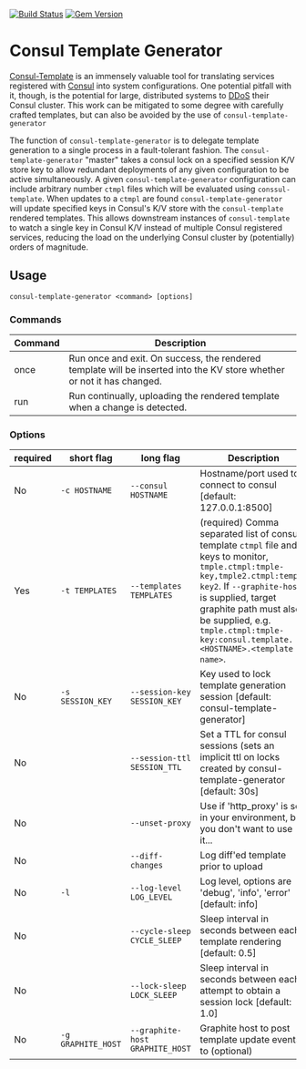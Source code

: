 [![Build Status](https://travis-ci.org/socrata-platform/consul-template-generator.svg)](https://travis-ci.org/socrata-platform/consul-template-generator)
[![Gem Version](https://badge.fury.io/rb/consul-template-generator.svg)](https://badge.fury.io/rb/consul-template-generator)

# Consul Template Generator

[Consul-Template](https://github.com/hashicorp/consul-template) is an immensely valuable tool
for translating services registered with [Consul](https://github.com/hashicorp/consul) into
system configurations. One potential pitfall with it, though, is the potential for large,
distributed systems to [DDoS](https://github.com/hashicorp/consul-template/issues/205) their Consul
cluster.  This work can be mitigated to some degree with carefully crafted templates, but can
also be avoided by the use of `consul-template-generator`

The function of `consul-template-generator` is to delegate template generation to a single process
in a fault-tolerant fashion.  The `consul-template-generator` "master" takes a consul lock on a
specified session K/V store key to allow redundant deployments of any given configuration to be
active simultaneously.  A given `consul-template-generator` configuration can include arbitrary
number `ctmpl` files which will be evaluated using `conssul-template`.  When updates to a `ctmpl`
are found `consul-template-generator` will update specified keys in Consul's K/V store with the
`consul-template` rendered templates.  This allows downstream instances of `consul-template` to
watch a single key in Consul K/V instead of multiple Consul registered services, reducing the load
on the underlying Consul cluster by (potentially) orders of magnitude.


## Usage

`consul-template-generator <command> [options]`

### Commands

| Command | Description |
|---------|-------------|
| once | Run once and exit.  On success, the rendered template will be inserted into the KV store whether or not it has changed. |
| run | Run continually, uploading the rendered template when a change is detected. |

### Options
| required | short flag         | long flag                       | Description |
|----------|--------------------|---------------------------------|-------------|
| No       | `-c HOSTNAME`      | `--consul HOSTNAME`             | Hostname/port used to connect to consul [default: 127.0.0.1:8500] |
| Yes      | `-t TEMPLATES`     | `--templates TEMPLATES`         | (required) Comma separated list of consul-template `ctmpl` file and keys to monitor, `tmple.ctmpl:tmple-key,tmple2.ctmpl:templ-key2`. If `--graphite-host` is supplied, target graphite path must also be supplied, e.g. `tmple.ctmpl:tmple-key:consul.template.<HOSTNAME>.<template name>`. |
| No       | `-s SESSION_KEY`   | `--session-key SESSION_KEY`     | Key used to lock template generation session [default: consul-template-generator] |
| No       |                    | `--session-ttl SESSION_TTL`     | Set a TTL for consul sessions (sets an implicit ttl on locks created by consul-template-generator [default: 30s] |
| No       |                    | `--unset-proxy`                 | Use if 'http_proxy' is set in your environment, but you don't want to use it... |
| No       |                    | `--diff-changes`                | Log diff'ed template prior to upload |
| No       | `-l`               | `--log-level LOG_LEVEL`         | Log level, options are 'debug', 'info', 'error' [default: info] |
| No       |                    | `--cycle-sleep CYCLE_SLEEP`     | Sleep interval in seconds between each template rendering [default: 0.5] |
| No       |                    | `--lock-sleep LOCK_SLEEP`       | Sleep interval in seconds between each attempt to obtain a session lock [default: 1.0] |
| No       | `-g GRAPHITE_HOST` | `--graphite-host GRAPHITE_HOST` | Graphite host to post template update events to (optional) |
